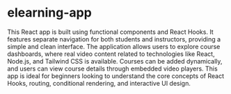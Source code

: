 # elearning-app
This React app is built using functional components and React Hooks. It features separate navigation for both students and instructors, providing a simple and clean interface. The application allows users to explore course dashboards, where real video content related to technologies like React, Node.js, and Tailwind CSS is available. Courses can be added dynamically, and users can view course details through embedded video players. This app is ideal for beginners looking to understand the core concepts of React Hooks, routing, conditional rendering, and interactive UI design.

